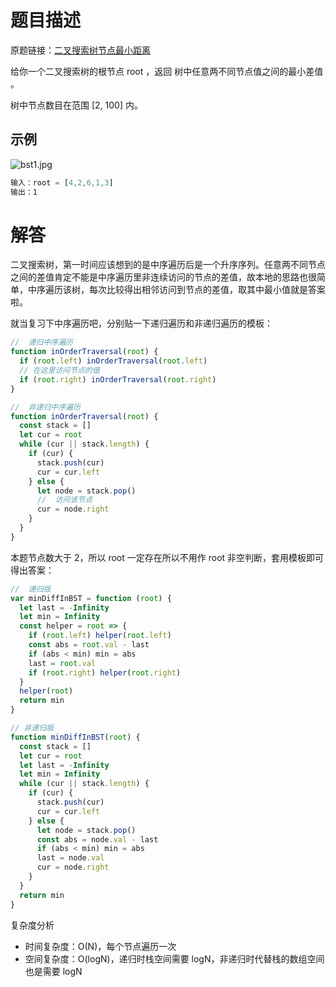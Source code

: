 # 题目描述

原题链接：[二叉搜索树节点最小距离](https://leetcode-cn.com/problems/minimum-distance-between-bst-nodes/)

给你一个二叉搜索树的根节点 root ，返回 树中任意两不同节点值之间的最小差值 。

树中节点数目在范围 [2, 100] 内。

## 示例

![bst1.jpg](https://assets.leetcode.com/uploads/2021/02/05/bst1.jpg)

```js
输入：root = [4,2,6,1,3]
输出：1
```

# 解答

二叉搜索树，第一时间应该想到的是中序遍历后是一个升序序列。任意两不同节点之间的差值肯定不能是中序遍历里非连续访问的节点的差值，故本地的思路也很简单，中序遍历该树，每次比较得出相邻访问到节点的差值，取其中最小值就是答案啦。

就当复习下中序遍历吧，分别贴一下递归遍历和非递归遍历的模板：

```js
//  递归中序遍历
function inOrderTraversal(root) {
  if (root.left) inOrderTraversal(root.left)
  // 在这里访问节点的值
  if (root.right) inOrderTraversal(root.right)
}
```

```js
//  非递归中序遍历
function inOrderTraversal(root) {
  const stack = []
  let cur = root
  while (cur || stack.length) {
    if (cur) {
      stack.push(cur)
      cur = cur.left
    } else {
      let node = stack.pop()
      //  访问该节点
      cur = node.right
    }
  }
}
```

本题节点数大于 2，所以 root 一定存在所以不用作 root 非空判断，套用模板即可得出答案：

```js
//  递归版
var minDiffInBST = function (root) {
  let last = -Infinity
  let min = Infinity
  const helper = root => {
    if (root.left) helper(root.left)
    const abs = root.val - last
    if (abs < min) min = abs
    last = root.val
    if (root.right) helper(root.right)
  }
  helper(root)
  return min
}
```

```js
// 非递归版
function minDiffInBST(root) {
  const stack = []
  let cur = root
  let last = -Infinity
  let min = Infinity
  while (cur || stack.length) {
    if (cur) {
      stack.push(cur)
      cur = cur.left
    } else {
      let node = stack.pop()
      const abs = node.val - last
      if (abs < min) min = abs
      last = node.val
      cur = node.right
    }
  }
  return min
}
```

复杂度分析

- 时间复杂度：O(N)，每个节点遍历一次
- 空间复杂度：O(logN)，递归时栈空间需要 logN，非递归时代替栈的数组空间也是需要 logN
